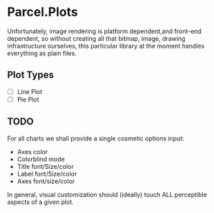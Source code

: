 # Parcel.Plots

Unfortunately, image rendering is platform dependent,and front-end dependent, so without creating all that bitmap, image, drawing infrastructure ourselves, this particular library at the moment handles everything as plain files.

## Plot Types

- [ ] Line Plot
- [ ] Pie Plot

## TODO

For all charts we shall provide a single cosmetic options input:

* Axes color
* Colorblind mode
* Title font/Size/color
* Label font/Size/color
* Axes font/size/color

In general, visual customization should (ideally) touch ALL perceptible aspects of a given plot.